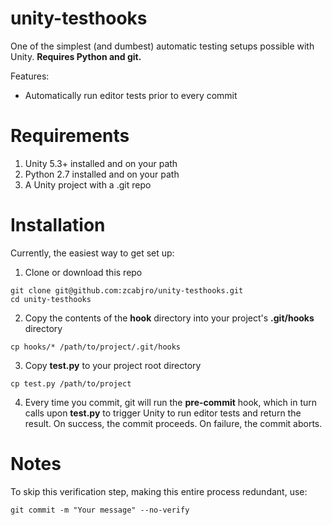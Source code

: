 # unity-testhooks

One of the simplest (and dumbest) automatic testing setups possible with Unity. **Requires Python and git.**

Features:
* Automatically run editor tests prior to every commit

# Requirements
1. Unity 5.3+ installed and on your path
2. Python 2.7 installed and on your path
3. A Unity project with a .git repo

# Installation
Currently, the easiest way to get set up:

1. Clone or download this repo
```
git clone git@github.com:zcabjro/unity-testhooks.git
cd unity-testhooks
```
2. Copy the contents of the **hook** directory into your project's **.git/hooks** directory
```
cp hooks/* /path/to/project/.git/hooks
```
3. Copy **test.py** to your project root directory
```
cp test.py /path/to/project
```
4. Every time you commit, git will run the **pre-commit** hook, which in turn calls upon **test.py** to trigger Unity to run editor tests and return the result. On success, the commit proceeds. On failure, the commit aborts.

# Notes

To skip this verification step, making this entire process redundant, use:
```
git commit -m "Your message" --no-verify
```
